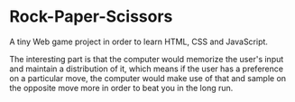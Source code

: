 # Rock-Paper-Scissors
A tiny Web game project in order to learn HTML, CSS and JavaScript.

The interesting part is that the computer would memorize the user's input and maintain a distribution of it, which means if the user has a preference on a particular move, the computer would make use of that
and sample on the opposite move more in order to beat you in the long run.
